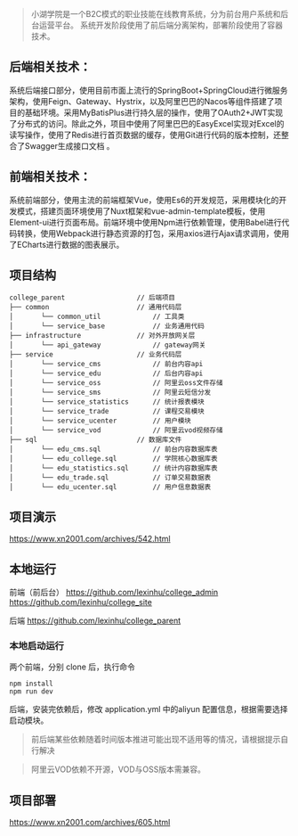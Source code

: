 > 小湖学院是一个B2C模式的职业技能在线教育系统，分为前台用户系统和后台运营平台。 系统开发阶段使用了前后端分离架构，部署阶段使用了容器技术。

## 后端相关技术：

系统后端接口部分，使用目前市面上流行的SpringBoot+SpringCloud进行微服务架构，使用Feign、Gateway、Hystrix，以及阿里巴巴的Nacos等组件搭建了项目的基础环境。采用MyBatisPlus进行持久层的操作，使用了OAuth2+JWT实现了分布式的访问。除此之外，项目中使用了阿里巴巴的EasyExcel实现对Excel的读写操作，使用了Redis进行首页数据的缓存，使用Git进行代码的版本控制，还整合了Swagger生成接口文档 。

## 前端相关技术：

系统前端部分，使用主流的前端框架Vue，使用Es6的开发规范，采用模块化的开发模式，搭建页面环境使用了Nuxt框架和vue-admin-template模板，使用Element-ui进行页面布局。前端环境中使用Npm进行依赖管理，使用Babel进行代码转换，使用Webpack进行静态资源的打包，采用axios进行Ajax请求调用，使用了ECharts进行数据的图表展示。

## 项目结构

```
college_parent                  // 后端项目
├── common                      // 通用代码层
│       └── common_util             // 工具类
│       └── service_base            // 业务通用代码
├── infrastructure              // 对外开放网关层
│       └── api_gateway             // gateway网关
├── service                     // 业务代码层
│       └── service_cms             // 前台内容api
│       └── service_edu             // 后台内容api
│       └── service_oss             // 阿里云oss文件存储
│       └── service_sms             // 阿里云短信分发
│       └── service_statistics      // 统计报表模块
│       └── service_trade           // 课程交易模块
│       └── service_ucenter         // 用户模块
│       └── service_vod             // 阿里云vod视频存储
├── sql                         // 数据库文件
│       └── edu_cms.sql             // 前台内容数据库表
│       └── edu_college.sql         // 学院核心数据库表
│       └── edu_statistics.sql      // 统计内容数据库表
│       └── edu_trade.sql           // 订单交易数据表
│       └── edu_ucenter.sql         // 用户信息数据表
```

## 项目演示

https://www.xn2001.com/archives/542.html

## 本地运行

前端（前后台）
https://github.com/lexinhu/college_admin
https://github.com/lexinhu/college_site

后端
https://github.com/lexinhu/college_parent

### 本地启动运行

两个前端，分别 clone 后，执行命令

```
npm install
npm run dev
```

后端，安装完依赖后，修改 application.yml 中的aliyun 配置信息，根据需要选择启动模块。

> 前后端某些依赖随着时间版本推进可能出现不适用等的情况，请根据提示自行解决

> 阿里云VOD依赖不开源，VOD与OSS版本需兼容。

## 项目部署

https://www.xn2001.com/archives/605.html

